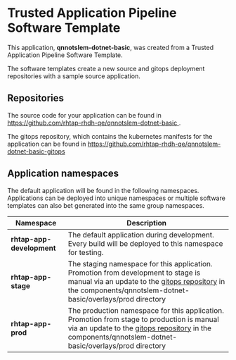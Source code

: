 # Trusted Application Pipeline Software Template

This application, **qnnotslem-dotnet-basic**, was created from a Trusted Application Pipeline Software Template.

The software templates create a new source and gitops deployment repositories with a sample source application. 

## Repositories

The source code for your application can be found in [https://github.com/rhtap-rhdh-qe/qnnotslem-dotnet-basic ](https://github.com/rhtap-rhdh-qe/qnnotslem-dotnet-basic ).
 
The gitops repository, which contains the kubernetes manifests for the application can be found in 
[https://github.com/rhtap-rhdh-qe/qnnotslem-dotnet-basic-gitops ](https://github.com/rhtap-rhdh-qe/qnnotslem-dotnet-basic-gitops ) 

## Application namespaces 

The default application will be found in the following namespaces. Applications can be deployed into unique namespaces or multiple software templates can also bet generated into the same group namespaces.  

|  Namespace   |  Description   |  
| -------- | -------- |   
| **rhtap-app-development** | The default application during development. Every build will be deployed to this namespace for testing. | 
| **rhtap-app-stage** | The staging namespace for this application. Promotion from development to stage is manual via an update to the [gitops repository](https://github.com/rhtap-rhdh-qe/qnnotslem-dotnet-basic-gitops ) in the components/qnnotslem-dotnet-basic/overlays/prod directory |  
| **rhtap-app-prod** | The production namespace for this application. Promotion from stage to production is manual via an update to the [gitops repository](https://github.com/rhtap-rhdh-qe/qnnotslem-dotnet-basic-gitops ) in the components/qnnotslem-dotnet-basic/overlays/prod directory | 